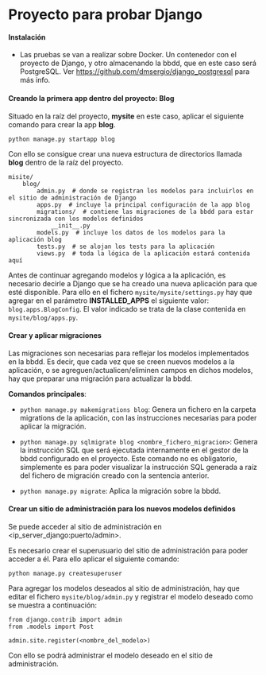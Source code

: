 # Proyecto para probar Django

#### Instalación

- Las pruebas se van a realizar sobre Docker. Un contenedor con el proyecto de Django, y otro almacenando la bbdd,
que en este caso será PostgreSQL. Ver <https://github.com/dmsergio/django_postgresql> para más info.

#### Creando la primera app dentro del proyecto: Blog

Situado en la raíz del proyecto, __mysite__ en este caso, aplicar el siguiente comando para crear la app __blog__.

`python manage.py startapp blog`

Con ello se consigue crear una nueva estructura de directorios llamada __blog__ dentro de la raíz del proyecto.

```
misite/
    blog/
        admin.py  # donde se registran los modelos para incluirlos en el sitio de administración de Django
        apps.py  # incluye la principal configuración de la app blog
        migrations/  # contiene las migraciones de la bbdd para estar sincronizada con los modelos definidos
            __init__.py
        models.py  # incluye los datos de los modelos para la aplicación blog
        tests.py  # se alojan los tests para la aplicación
        views.py  # toda la lógica de la aplicación estará contenida aquí
```

Antes de continuar agregando modelos y lógica a la aplicación, es necesario decirle a Django que se ha creado una nueva
aplicación para que esté disponible. Para ello en el fichero `mysite/mysite/settings.py` hay que agregar en el parámetro
__INSTALLED_APPS__ el siguiente valor: `blog.apps.BlogConfig`. El valor indicado se trata de la clase contenida en
`mysite/blog/apps.py`.

#### Crear y aplicar migraciones

Las migraciones son necesarias para reflejar los modelos implementados en la bbdd. Es decir, que cada vez que se creen
nuevos modelos a la aplicación, o se agreguen/actualicen/eliminen campos en dichos modelos, hay que preparar una migración
para actualizar la bbdd.

__Comandos principales__:

- `python manage.py makemigrations blog`: Genera un fichero en la carpeta migrations de la aplicación, con las instrucciones
necesarias para poder aplicar la migración.

- `python manage.py sqlmigrate blog <nombre_fichero_migracion>`: Genera la instrucción SQL que será ejecutada internamente
en el gestor de la bbdd configurado en el proyecto. Este comando no es obligatorio, simplemente es para poder visualizar
la instrucción SQL generada a raíz del fichero de migración creado con la sentencia anterior.

- ``python manage.py migrate``: Aplica la migración sobre la bbdd.

#### Crear un sitio de administración para los nuevos modelos definidos

Se puede acceder al sitio de administración en <ip_server_django:puerto/admin>.

Es necesario crear el superusuario del sitio de administración para poder acceder a él. Para ello aplicar el siguiente
comando:

``python manage.py createsuperuser``

Para agregar los modelos deseados al sitio de administración, hay que editar el fichero ``mysite/blog/admin.py`` y registrar
el modelo deseado como se muestra a continuación:

```
from django.contrib import admin
from .models import Post

admin.site.register(<nombre_del_modelo>)
```

Con ello se podrá administrar el modelo deseado en el sitio de administración.
